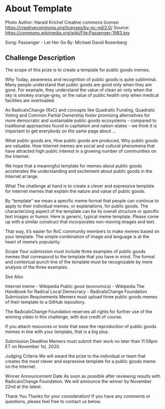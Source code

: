 # About Template

Photo Author:	Harald Krichel
Creative commons license: https://creativecommons.org/licenses/by-nc-nd/2.0/
Source: https://commons.wikimedia.org/wiki/File:Passenger-1983.jpg

Song: Passenger - Let Her Go
By: Michael David Rosenberg

## Challenge Description
The scope of this prize is to create a template for public goods memes.

Why Today, awareness and recognition of public goods is quite subliminal. Many people understand that public goods are good only when they are gone. For example, they understand the value of clean air only when the sky is smokey orange-grey, or the value of public health only when medical facilities are overloaded.

As RadicalxChange (RxC) and concepts like Quadratic Funding, Quadratic Voting and Common Partial Ownership foster promising alternatives for more democratic and sustainable public goods ecosystems - compared to traditional approaches found in capitalism and nation-states - we think it is important to get everybody on the same page about …

What public goods are,
How public goods are produced,
Why public goods are valuable.
How Internet memes are social and cultural phenomena that have attracted high public interest in a growing number of communities on the Internet.

We hope that a meaningful template for memes about public goods accelerates the understanding and excitement about public goods in the Internet at large.

What The challenge at hand is to create a clever and expressive template for Internet memes that explain the nature and value of public goods.

By “template” we mean a specific meme format that people can continue to apply to their individual memes, or explanations, for public goods. The characterizing aspect of the template can be its overall structure or specific text images or humor. Here is generic, typical meme template. Please come up with a similar construct that incorporates non-moving images and text.

That way, it’s easier for RxC community members to make memes based on your template. The simple combination of image and language is at the heart of meme’s popularity.

Scope Your submission must include three examples of public goods memes that correspond to the template that you have in mind. The formal and contextual punch line of the template must be recognizable by mere analysis of the three examples.

See Also

Internet meme - Wikipedia
Public good (economics) - Wikipedia
The Handbook for Radical Local Democracy - RadicalxChange Foundation
Submission Requirements
Memers must upload three public goods memes of their template to a GitHub repository.

The RadicalxChange Foundation reserves all rights for further use of the winning video in this challenge, with due credit of course.

If you attach resources or tools that ease the reproduction of public goods memes in line with your template, that is a big plus.

Submission Deadline
Memers must submit their work no later than 11:59pm ET on November 1st, 2020.

Judging Criteria
We will award the prize to the individual or team that creates the most clever and expressive template for a public goods meme on the Internet.

Winner Announcement Date
As soon as possible after reviewing results with RadicalxChange Foundation. We will announce the winner by November 22nd at the latest.

Thank You
Thanks for your consideration! If you have any comments or questions, please feel free to contact us below.
